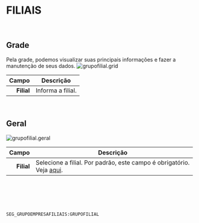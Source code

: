# FILIAIS
<br>

## Grade
Pela grade, podemos visualizar suas principais informações e fazer a manutenção de seus dados.
![grupofilial.grid](https://raw.githubusercontent.com/netforcews/docs-siscom/master/geral/imagens/grupofilial.grid.png)

Campo | Descrição
--:|---
**Filial** | Informa a filial.
<br>

## Geral
![grupofilial.geral](https://raw.githubusercontent.com/netforcews/docs-siscom/master/geral/imagens/grupofilial.geral.png)

Campo | Descrição
--:|---
**Filial** | Selecione a filial. Por padrão, este campo é obrigatório. Veja [aqui](/geral/filial.md).
<br>
<br>
<br>
<br>

```SEG_GRUPOEMPRESAFILIAIS:GRUPOFILIAL```
